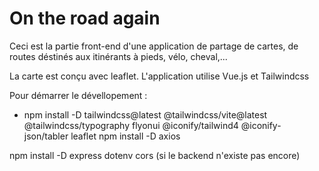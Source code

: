 # On the road again

Ceci est la partie front-end d'une application de partage de cartes, de routes déstinés aux itinérants à pieds, vélo, cheval,...

La carte est conçu avec leaflet.
L'application utilise Vue.js et Tailwindcss

Pour démarrer le dévellopement :
- npm install -D tailwindcss@latest @tailwindcss/vite@latest @tailwindcss/typography flyonui @iconify/tailwind4 @iconify-json/tabler leaflet
npm install -D axios

npm install -D express dotenv cors (si le backend n'existe pas encore)
